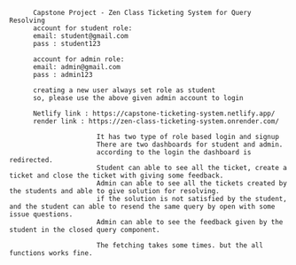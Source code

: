           Capstone Project - Zen Class Ticketing System for Query Resolving
          account for student role:
          email: student@gmail.com
          pass : student123

          account for admin role:
          email: admin@gmail.com
          pass : admin123

          creating a new user always set role as student 
          so, please use the above given admin account to login

          Netlify link : https://capstone-ticketing-system.netlify.app/
          render link : https://zen-class-ticketing-system.onrender.com/
            
                          It has two type of role based login and signup
                          There are two dashboards for student and admin.
                          according to the login the dashboard is redirected.
                          Student can able to see all the ticket, create a ticket and close the ticket with giving some feedback.
                          Admin can able to see all the tickets created by the students and able to give solution for resolving.
                          if the solution is not satisfied by the student, and the student can able to resend the same query by open with some issue questions.
                          Admin can able to see the feedback given by the student in the closed query component.

                          The fetching takes some times. but the all functions works fine.
